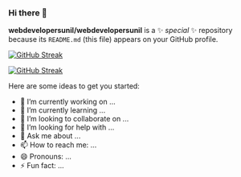 ### Hi there 👋


**webdevelopersunil/webdevelopersunil** is a ✨ _special_ ✨ repository because its `README.md` (this file) appears on your GitHub profile.

<a href="https://git.io/streak-stats"><img src="https://github-readme-streak-stats.herokuapp.com?user=webdevelopersunil&date_format=M%20j%5B%2C%20Y%5D&card_width=500&type=png" alt="GitHub Streak" /></a>

[![GitHub Streak](https://github-readme-streak-stats.herokuapp.com?user=webdevelopersunil&date_format=M%20j%5B%2C%20Y%5D&card_width=500&type=png)](https://git.io/streak-stats)

Here are some ideas to get you started:

- 🔭 I’m currently working on ...
- 🌱 I’m currently learning ...
- 👯 I’m looking to collaborate on ...
- 🤔 I’m looking for help with ...
- 💬 Ask me about ...
- 📫 How to reach me: ...
- 😄 Pronouns: ...
- ⚡ Fun fact: ...
